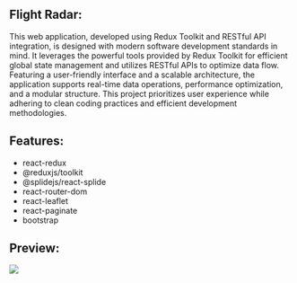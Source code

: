 ## Flight Radar:

This web application, developed using Redux Toolkit and RESTful API integration, is designed with modern software development standards in mind. It leverages the powerful tools provided by Redux Toolkit for efficient global state management and utilizes RESTful APIs to optimize data flow. Featuring a user-friendly interface and a scalable architecture, the application supports real-time data operations, performance optimization, and a modular structure. This project prioritizes user experience while adhering to clean coding practices and efficient development methodologies.

## Features:

- react-redux
- @reduxjs/toolkit
- @splidejs/react-splide
- react-router-dom
- react-leaflet
- react-paginate
- bootstrap

## Preview:
![](flight-radar.gif)
